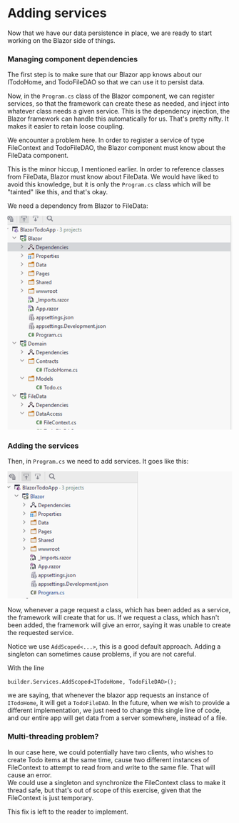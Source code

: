 # Adding services
Now that we have our data persistence in place, we are ready to start working on the Blazor side of things. 

### Managing component dependencies
The first step is to make sure that our Blazor app knows about our ITodoHome, and TodoFileDAO so that we can use it to persist data.

Now, in the `Program.cs` class of the Blazor component, we can register services, so that the framework can create these as needed, and inject into whatever class needs a given service. This is the dependency injection, the Blazor framework can handle this automatically for us. That's pretty nifty. It makes it easier to retain loose coupling.

We encounter a problem here. In order to register a service of type FileContext and TodoFileDAO, the Blazor component must know about the FileData component.

This is the minor hiccup, I mentioned earlier. In order to reference classes from FileData, Blazor must know about FileData. 
We would have liked to avoid this knowledge, but it is only the `Program.cs` class which will be "tainted" like this, and that's okay.

We need a dependency from Blazor to FileData:

![](Resources/DependBlazorToFileData.gif)


### Adding the services
Then, in `Program.cs` we need to add services. It goes like this:

![](Resources/AddingServices.gif)

Now, whenever a page request a class, which has been added as a service, the framework will create that for us. 
If we request a class, which hasn't been added, the framework will give an error, saying it was unable to create the requested service.

Notice we use `AddScoped<...>`, this is a good default approach. Adding a singleton can sometimes cause problems, if you are not careful.

With the line 

```
builder.Services.AddScoped<ITodoHome, TodoFileDAO>();
``` 

we are saying, that whenever the blazor app requests an instance of `ITodoHome`, it will get a `TodoFileDAO`. In the future, when we wish to provide a different implementation, we just need to change this single line of code, and our entire app will get data from a server somewhere, instead of a file. 

### Multi-threading problem?
In our case here, we could potentially have two clients, who wishes to create Todo items at the same time, 
cause two different instances of FileContext to attempt to read from and write to the same file. That will cause an error.  
We could use a singleton and synchronize the FileContext class to make it thread safe, 
but that's out of scope of this exercise, given that the FileContext is just temporary.

This fix is left to the reader to implement.
